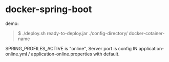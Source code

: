 # docker-spring-boot

demo:
>    $ ./deploy.sh ready-to-deploy.jar  ./config-directory/  docker-cotainer-name

SPRING_PROFILES_ACTIVE is  "online", Server port is config IN application-online.yml / application-online.properties with default.

